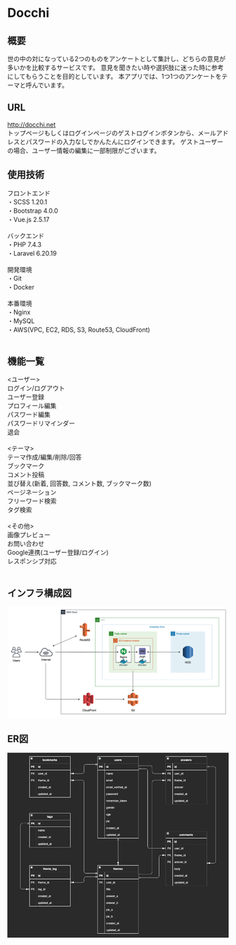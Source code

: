 # Docchi

## 概要
世の中の対になっている2つのものをアンケートとして集計し、どちらの意見が多いかを比較するサービスです。
意見を聞きたい時や選択肢に迷った時に参考にしてもらうことを目的としています。
本アプリでは、1つ1つのアンケートをテーマと呼んでいます。

## URL
http://docchi.net<br>
トップページもしくはログインページのゲストログインボタンから、メールアドレスとパスワードの入力なしでかんたんにログインできます。
ゲストユーザーの場合、ユーザー情報の編集に一部制限がございます。

## 使用技術
フロントエンド<br>
・SCSS 1.20.1<br>
・Bootstrap 4.0.0<br>
・Vue.js 2.5.17<br>
<br>
バックエンド<br>
・PHP 7.4.3<br>
・Laravel 6.20.19<br>
<br>
開発環境<br>
・Git<br>
・Docker<br>
<br>
本番環境<br>
・Nginx<br>
・MySQL<br>
・AWS(VPC, EC2, RDS, S3, Route53, CloudFront)<br>
<br>
## 機能一覧
<ユーザー><br>
ログイン/ログアウト<br>
ユーザー登録<br>
プロフィール編集<br>
パスワード編集<br>
パスワードリマインダー<br>
退会<br>
<br>
<テーマ><br>
テーマ作成/編集/削除/回答<br>
ブックマーク<br>
コメント投稿<br>
並び替え(新着, 回答数, コメント数, ブックマーク数)<br>
ページネーション<br>
フリーワード検索<br>
タグ検索<br>
<br>
<その他><br>
画像プレビュー<br>
お問い合わせ<br>
Google連携(ユーザー登録/ログイン)<br>
レスポンシブ対応<br>
<br>
## インフラ構成図
<img src="public/images/aws_infra.png">

## ER図
<img src="public/images/er_diagram.png">
